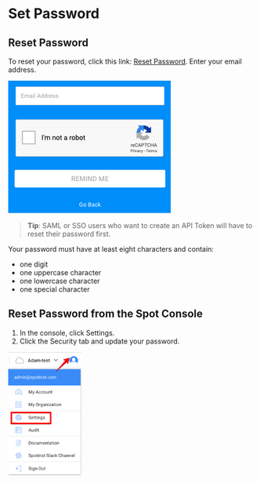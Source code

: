 # Set Password

## Reset Password

To reset your password, click this link: [Reset Password](https://console.spotinst.com/?utm_source=website&utm_medium=header#/auth/recover). Enter your email address.

<img src="/administration/_media/set-password-01.png" />

> **Tip**: SAML or SSO users who want to create an API Token will have to reset their password first.

Your password must have at least eight characters and contain:

- one digit
- one uppercase character
- one lowercase character
- one special character

## Reset Password from the Spot Console

1. In the console, click Settings.
2. Click the Security tab and update your password.

<img src="/administration/_media/set-password-02.png" width="150" height="251" />
